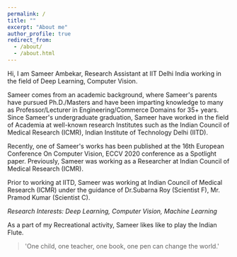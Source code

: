```yaml
---
permalink: /
title: ""
excerpt: "About me"
author_profile: true
redirect_from: 
  - /about/
  - /about.html
---
```


Hi, I am Sameer Ambekar, Research Assistant at IIT Delhi India working in the field of Deep Learning, Computer Vision.  

Sameer comes from an academic background, where Sameer's parents have pursued Ph.D./Masters and have been imparting knowledge to many as Professor/Lecturer in Engineering/Commerce Domains for 35+ years.
Since Sameer's undergraduate graduation, Sameer have worked in the field of Academia at well-known research Institutes such as the Indian Council of Medical Research (ICMR), Indian Institute of Technology Delhi (IITD).

Recently, one of Sameer's works has been published at the 16th European Conference On Computer Vision, ECCV 2020 conference as a Spotlight paper. Previously, Sameer was working as a Researcher at Indian Council of Medical Research (ICMR).

Prior to working at IITD, Sameer was working at Indian Council of Medical Research (ICMR) under the guidance of Dr.Subarna Roy (Scientist F), Mr. Pramod Kumar (Scientist C).


*Research Interests: Deep Learning, Computer Vision, Machine Learning* 

As a part of my Recreational activity, Sameer likes like to play the Indian Flute. 

> 'One child, one teacher, one book, one pen can change the world.'